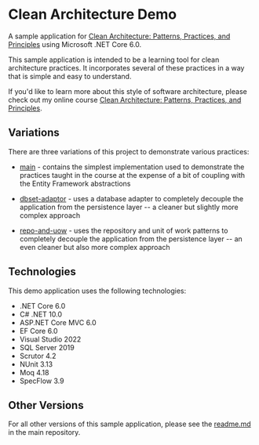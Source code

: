 # Clean Architecture Demo
A sample application for [Clean Architecture: Patterns, Practices, and Principles](https://pluralsight.pxf.io/clean-architecture) using Microsoft .NET Core 6.0.

This sample application is intended to be a learning tool for clean architecture practices. It incorporates several of these practices in a way that is simple and easy to understand.

If you'd like to learn more about this style of software architecture, please check out my online course [Clean Architecture: Patterns, Practices, and Principles](https://pluralsight.pxf.io/clean-architecture).

## Variations
There are three variations of this project to demonstrate various practices:

 - [main](https://github.com/matthewrenze/clean-architecture-demo/tree/main) - contains the simplest implementation used to demonstrate the practices taught in the course at the expense of a bit of coupling with the Entity Framework abstractions

 - [dbset-adaptor](https://github.com/matthewrenze/clean-architecture-demo/tree/dbset-adapter) - uses a database adapter to completely decouple the application from the persistence layer -- a cleaner but slightly more complex approach

 - [repo-and-uow](https://github.com/matthewrenze/clean-architecture-demo/tree/repo-and-uow) - uses the repository and unit of work patterns to completely decouple the application from the persistence layer -- an even cleaner but also more complex approach

## Technologies
This demo application uses the following technologies:
 - .NET Core 6.0
 - C# .NET 10.0
 - ASP.NET Core MVC 6.0
 - EF Core 6.0
 - Visual Studio 2022
 - SQL Server 2019
 - Scrutor 4.2
 - NUnit 3.13
 - Moq 4.18
 - SpecFlow 3.9

## Other Versions
For all other versions of this sample application, please see the [readme.md](https://github.com/matthewrenze/clean-architecture-demo/blob/main/README.md) in the main repository.
